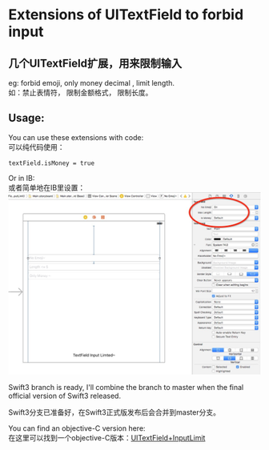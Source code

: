 # Extensions of UITextField to forbid input
几个UITextField扩展，用来限制输入
---
eg: forbid emoji, only money decimal , limit length.<br>
如：禁止表情符， 限制金额格式， 限制长度。<br>

Usage:
---
You can use these extensions with code:<br>
可以纯代码使用：<br>

```
textField.isMoney = true
```

Or in IB:<br>
或者简单地在IB里设置：<br>
![InputLimit](https://github.com/DingHub/ScreenShots/blob/master/UITextField%20(InputLimit)/tl2.png)


Swift3 branch is ready, I'll combine the branch to master when the final official version of Swift3 released.

Swift3分支已准备好，在Swift3正式版发布后会合并到master分支。

You can find an objective-C version here:<br>
在这里可以找到一个objective-C版本：[UITextField+InputLimit](https://github.com/DingHub/UITextField-InputLimit-)

